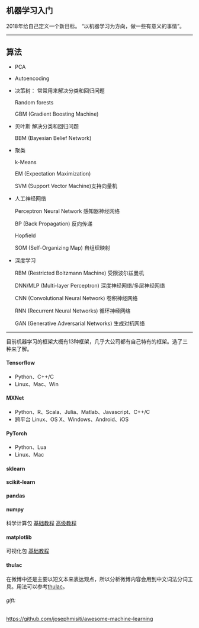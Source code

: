 ## 机器学习入门
2018年给自己定义一个新目标。
“以机器学习为方向，做一些有意义的事情”。

-------

## 算法
* PCA
* Autoencoding
* 决策树：
    常常用来解决分类和回归问题
    
    Random forests
    
    GBM (Gradient Boosting Machine)
    
* 贝叶斯
    解决分类和回归问题
    
    BBM (Bayesian Belief Network)
    
* 聚类

    k-Means
    
    EM (Expectation Maximization)
    
    SVM (Support Vector Machine)支持向量机
        
* 人工神经网络

    Perceptron Neural Network 感知器神经网络
    
    BP (Back Propagation) 反向传递
    
    Hopfield
    
    SOM (Self-Organizing Map) 自组织映射
    
* 深度学习

    RBM (Restricted Boltzmann Machine) 受限波尔兹曼机
    
    DNN/MLP (Multi-layer Perceptron) 深度神经网络/多层神经网络
    
    CNN (Convolutional Neural Network) 卷积神经网络
    
    RNN (Recurrent Neural Networks) 循环神经网络
    
    GAN (Generative Adversarial Networks) 生成对抗网络

-------

目前机器学习的框架大概有13种框架，几乎大公司都有自己特有的框架。选了三种来了解。
#### Tensorflow
* Python、C++/C
* Linux、Mac、Win

#### MXNet
* Python、R、Scala、Julia、Matlab、Javascript、C++/C
* 跨平台 Linux、OS X、Windows、Android、iOS

#### PyTorch
* Python、Lua
* Linux、Mac

#### sklearn

#### scikit-learn

#### pandas

#### numpy
科学计算包
[基础教程](https://www.machinelearningplus.com/numpy-tutorial-part1-array-python-examples/)
[高级教程](https://www.machinelearningplus.com/numpy-tutorial-python-part2)

#### matplotlib 
可视化包
[基础教程](https://matplotlib.org/gallery.html)

#### thulac 
在微博中还是主要以短文本来表达观点，所以分析微博内容会用到中文词法分词工具。用法可以参考[thulac](http://thulac.thunlp.org)。








###### gift:
https://github.com/josephmisiti/awesome-machine-learning

